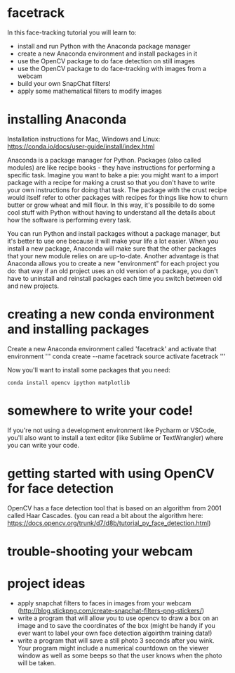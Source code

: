 # facetrack
In this face-tracking tutorial you will learn to:

- install and run Python with the Anaconda package manager
- create a new Anaconda environment and install packages in it
- use the OpenCV package to do face detection on still images
- use the OpenCV package to do face-tracking with images from a webcam
- build your own SnapChat filters!
- apply some mathematical filters to modify images



# installing Anaconda

Installation instructions for Mac, Windows and Linux: https://conda.io/docs/user-guide/install/index.html

Anaconda is a package manager for Python. Packages (also called modules) are like recipe books - they have instructions for performing a specific task. Imagine you want to bake a pie: you might want to a import package with a recipe for making a crust so that you don't have to write your own instructions for doing that task. The package with the crust recipe would itself refer to other packages with recipes for things like how to churn butter or grow wheat and mill flour. In this way, it's possibile to do some cool stuff with Python without having to understand all the details about how the software is performing every task.

You can run Python and install packages without a package manager, but it's better to use one because it will make your life a lot easier. When you install a new package, Anaconda will make sure that the other packages that your new module relies on are up-to-date. Another advantage is that Anaconda allows you to create a new "environment" for each project you do: that way if an old project uses an old version of a package, you don't have to uninstall and reinstall packages each time you switch between old and new projects.

# creating a new conda environment and installing packages
Create a new Anaconda environment called 'facetrack' and activate that environment
'''
conda create --name facetrack
source activate facetrack
'''

Now you'll want to install some packages that you need:

```
conda install opencv ipython matplotlib
```

# somewhere to write your code!
If you're not using a development environment like Pycharm or VSCode, you'll also want to install a text editor (like Sublime or TextWrangler) where you can write your code.


# getting started with using OpenCV for face detection
OpenCV has a face detection tool that is based on an algorithm from 2001 called Haar Cascades. (you can read a bit about the algorithm here: https://docs.opencv.org/trunk/d7/d8b/tutorial_py_face_detection.html)


# trouble-shooting your webcam


# project ideas
- apply snapchat filters to faces in images from your webcam (http://blog.stickpng.com/create-snapchat-filters-png-stickers/)
- write a program that will allow you to use opencv to draw a box on an image and to save the coordinates of the box (might be handy if you ever want to label your own face detection algoirthm training data!)
- write a program that will save a still photo 3 seconds after you wink. Your program might include a numerical countdown on the viewer window as well as some beeps so that the user knows when the photo will be taken.
